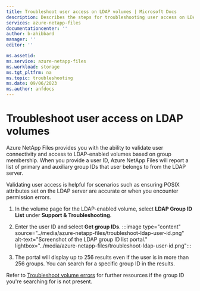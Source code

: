 ```yaml
---
title: Troubleshoot user access on LDAP volumes | Microsoft Docs
description: Describes the steps for troubleshooting user access on LDAP-enabled volumes.  
services: azure-netapp-files
documentationcenter: ''
author: b-ahibbard
manager: ''
editor: ''

ms.assetid:
ms.service: azure-netapp-files
ms.workload: storage
ms.tgt_pltfrm: na
ms.topic: troubleshooting
ms.date: 09/06/2023
ms.author: anfdocs
---
```


# Troubleshoot user access on LDAP volumes

Azure NetApp Files provides you with the ability to validate user connectivity and access to LDAP-enabled volumes based on group membership. When you provide a user ID, Azure NetApp Files will report a list of primary and auxiliary group IDs that user belongs to from the LDAP server.

Validating user access is helpful for scenarios such as ensuring POSIX attributes set on the LDAP server are accurate or when you encounter permission errors. 

1. In the volume page for the LDAP-enabled volume, select **LDAP Group ID List** under **Support & Troubleshooting**.
1. Enter the user ID and select **Get group IDs**.
    :::image type="content" source="../media/azure-netapp-files/troubleshoot-ldap-user-id.png" alt-text="Screenshot of the LDAP group ID list portal." lightbox="../media/azure-netapp-files/troubleshoot-ldap-user-id.png":::

1. The portal will display up to 256 results even if the user is in more than 256 groups. You can search for a specific group ID in the results. 

Refer to [Troubleshoot volume errors](troubleshoot-volumes.md#errors-for-ldap-volumes) for further resources if the group ID you're searching for is not present. 
